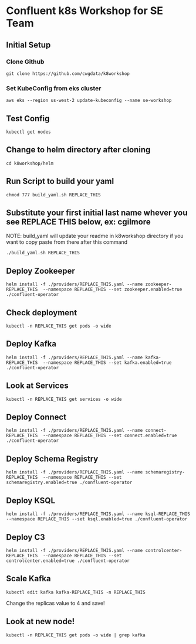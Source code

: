 # Confluent k8s Workshop for SE Team



## Initial Setup

### Clone Github
`git clone https://github.com/cwgdata/k8workshop`

### Set KubeConfig from eks cluster

`aws eks --region us-west-2 update-kubeconfig --name se-workshop`

## Test Config

`kubectl get nodes`

## Change to helm directory after cloning

`cd k8workshop/helm`

## Run Script to build your yaml

`chmod 777 build_yaml.sh REPLACE_THIS`

## Substitute your first initial last name whever you see REPLACE THIS below, ex: cgilmore
NOTE: build_yaml will update your readme in k8workshop directory if you want to copy paste from there after this command

`./build_yaml.sh REPLACE_THIS`

## Deploy Zookeeper

`helm install -f ./providers/REPLACE_THIS.yaml --name zookeeper-REPLACE_THIS  --namespace REPLACE_THIS --set zookeeper.enabled=true ./confluent-operator`

## Check deployment
`kubectl -n REPLACE_THIS get pods -o wide`

## Deploy Kafka

`helm install -f ./providers/REPLACE_THIS.yaml --name kafka-REPLACE_THIS  --namespace REPLACE_THIS --set kafka.enabled=true ./confluent-operator`

## Look at Services
`kubectl -n REPLACE_THIS get services -o wide`

## Deploy Connect

`helm install -f ./providers/REPLACE_THIS.yaml --name connect-REPLACE_THIS  --namespace REPLACE_THIS --set connect.enabled=true ./confluent-operator`

## Deploy Schema Registry

`helm install -f ./providers/REPLACE_THIS.yaml --name schemaregistry-REPLACE_THIS  --namespace REPLACE_THIS --set schemaregistry.enabled=true ./confluent-operator`

## Deploy KSQL

`helm install -f ./providers/REPLACE_THIS.yaml --name ksql-REPLACE_THIS  --namespace REPLACE_THIS --set ksql.enabled=true ./confluent-operator`

## Deploy C3

`helm install -f ./providers/REPLACE_THIS.yaml --name controlcenter-REPLACE_THIS  --namespace REPLACE_THIS --set controlcenter.enabled=true ./confluent-operator`

## Scale Kafka

`kubectl edit kafka kafka-REPLACE_THIS -n REPLACE_THIS`

Change the replicas value to 4 and save!

## Look at new node!

`kubectl -n REPLACE_THIS get pods -o wide | grep kafka`






